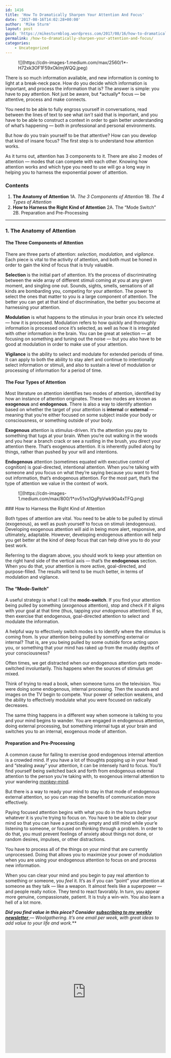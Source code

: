 ```yaml
---
id: 1416
title: 'How To Dramatically Sharpen Your Attention And Focus'
date: '2017-08-16T14:02:28+00:00'
author: 'Mike Sturm'
layout: post
guid: 'https://mikesturmblog.wordpress.com/2017/08/16/how-to-dramatically-sharpen-your-attention-and-focus/'
permalink: /how-to-dramatically-sharpen-your-attention-and-focus/
categories:
    - Uncategorized
---
```


<figure>![](https://cdn-images-1.medium.com/max/2560/1*-H72xk3OF1F59xOklmjWQQ.jpeg)</figure>There is so much information available, and new information is coming to light at a break-neck pace. How do you decide which information is important, and process the information that is? The answer is simple: you have to pay attention. Not just be aware, but *actually* focus — be attentive, process and make connects.

You need to be able to fully engross yourself in conversations, read between the lines of text to see what *isn’t* said that is important, and you have to be able to construct a context in order to gain better understanding of what’s happening — both in professional and personal environments.

But how do you train yourself to be that attentive? How can you develop that kind of insane focus? The first step is to understand how attention works.

As it turns out, attention has 3 components to it. There are also 2 modes of attention — modes that can compete with each other. Knowing how attention works and which type you need to use will go a long way in helping you to harness the exponential power of attention.

### Contents

1. **The Anatomy of Attention** 1A. *The 3 Components of Attention* 1B. *The 4 Types of Attention*
2. **How to Harness the Right Kind of Attention** 2A. The “Mode Switch”  
    2B. Preparation and Pre-Processing

---

### 1. The Anatomy of Attention

#### The Three Components of Attention

There are three parts of attention: *selection, modulation,* and *vigilance*. Each piece is vital to the activity of attention, and both must be honed in order to gain the kind of focus that is truly valuable.

**Selection** is the initial part of attention. It’s the process of discriminating between the wide array of different stimuli coming at you at any given moment, and singling one out. Sounds, sights, smells, sensations of all kinds are bombarding you, competing for your attention. The power to select the ones that matter to you is a large component of attention. The better you can get at that kind of discrimination, the better you become at harnessing your attention.

**Modulation** is what happens to the stimulus in your brain once it’s selected — how it is processed. Modulation refers to how quickly and thoroughly information is processed once it’s selected, as well as how it is integrated with other information in the brain. You can be great at selection — at focusing on something and tuning out the noise — but you also have to be good at modulation in order to make use of your attention.

**Vigilance** is the ability to select and modulate for extended periods of time. It can apply to both the ability to stay alert and continue to intentionally select information or stimuli, and also to sustain a level of modulation or processing of information for a period of time.

#### The Four Types of Attention

Most literature on attention identifies two modes of attention, identified by how an instance of attention originates. These two modes are known as **exogenous** and **endogenous**. There is also a way to identify attention based on whether the target of your attention is **internal** or **external** — meaning that you’re either focused on some subject inside your body or consciousness, or something outside of your body.

**Exogenous** attention is stimulus-driven. It’s the attention you pay to something that tugs at your brain. When you’re out walking in the woods and you hear a branch crack or see a rustling in the brush, you direct your attention there. That’s exogenous attention. It is inherently pulled along by things, rather than pushed by your will and intentions.

**Endogenous** attention (sometimes equated with executive control of cognition) is goal-directed, intentional attention. When you’re talking with someone and you focus on what they’re saying because you want to find out information, that’s endogenous attention. For the most part, that’s the type of attention we value in the context of work.

<figure>![](https://cdn-images-1.medium.com/max/800/1*ov51vs1QgPpVwk90a4xTFQ.png)</figure>### How to Harness the Right Kind of Attention

Both types of attention are vital. You need to be able to be pulled by stimuli (exogenous), as well as push yourself to focus on stimuli (endogenous). Developing exogenous attention will aid in being more alert, responsive, and ultimately, adaptable. However, developing endogenous attention will help you get better at the kind of deep focus that can help drive you to do your best work.

Referring to the diagram above, you should work to keep your attention on the right hand side of the vertical axis — that’s the **endogenous** section. When you do that, your attention is more active, goal-directed, and purpose-filled. The results will tend to be much better, in terms of modulation and vigilance.

#### The “Mode-Switch”

A useful strategy is what I call the **mode-switch**. If you find your attention being pulled by something (*exogenous* attention), stop and check if it aligns with your goal at that time (thus, tapping your *endogenous* attention). If so, then exercise that endogenous, goal-directed attention to select and modulate the information.

A helpful way to effectively switch modes is to identify where the stimulus is coming from. Is your attention being pulled by something external or internal? That is, are you being pulled by some outside force acting upon you, or something that your mind has raked up from the muddy depths of your consciousness?

Often times, we get distracted when our endogenous attention gets mode-switched involuntarily. This happens when the sources of stimulus get mixed.

Think of trying to read a book, when someone turns on the television. You were doing some endogenous, internal processing. Then the sounds and images on the TV begin to compete. Your power of selection weakens, and the ability to effectively modulate what you were focused on radically decreases.

The same thing happens in a different way when someone is talking to you and your mind begins to wander. You are engaged in endogenous attention, doing external processing, but something internal tugs at your brain and switches you to an internal, exogenous mode of attention.

#### Preparation and Pre-Processing

A common cause for failing to exercise good endogenous internal attention is a crowded mind. If you have a lot of thoughts popping up in your head and “stealing away” your attention, it can be intensely hard to focus. You’ll find yourself being switched back and forth from endogenous external attention to the person you’re taking with, to exogenous internal attention to your wandering [monkey-mind](https://www.pocketmindfulness.com/understanding-monkey-mind-live-harmony-mental-companion/).

But there is a way to ready your mind to stay in that mode of endogenous external attention, so you can reap the benefits of communication more effectively.

Paying focused attention begins with what you do in the hours *before* whatever it is you’re trying to focus on. You have to be able to clear your mind so that you can have a practically empty and still mind while your’e listening to someone, or focused on thinking through a problem. In order to do that, you must prevent feelings of anxiety about things not done, or random desires, impulses, or other distractions.

You have to process all of the things on your mind that are currently unprocessed. Doing that allows you to maximize your power of modulation when you are using your endogenous attention to focus on and process new information.

When you can clear your mind and you begin to pay real attention to something or someone, you *feel* it. It’s as if you can “point” your attention at someone as they talk — like a weapon. It almost feels like a superpower — and people really notice. They tend to react favorably. In turn, you appear more genuine, compassionate, patient. It is truly a win-win. You also learn a hell of a lot more.

***Did you find value in this piece? Consider*** [***subscribing to my weekly newsletter*** ](http://eepurl.com/cTUcBP)***—* Woolgathering*. It’s one email per week, with great ideas to add value to your life and work.***

<iframe class="wp-embedded-content" data-secret="R5ykxgogbr" frameborder="0" height="386" loading="lazy" sandbox="allow-scripts" scrolling="no" security="restricted" src="https://upscri.be/f/61f5e9?as_embed=true#?secret=R5ykxgogbr" title="Subscribe to Woolgathering" width="100%"></iframe>